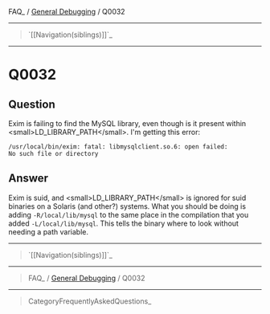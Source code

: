 FAQ\_ / [General Debugging](FAQ/General_Debugging) / Q0032

* * * * *

> \`[[Navigation(siblings)]]\`\_

* * * * *

Q0032
=====

Question
--------

Exim is failing to find the MySQL library, even though is it present
within \<small\>LD\_LIBRARY\_PATH\</small\>. I'm getting this error:

    /usr/local/bin/exim: fatal: libmysqlclient.so.6: open failed:
    No such file or directory

Answer
------

Exim is suid, and \<small\>LD\_LIBRARY\_PATH\</small\> is ignored for
suid binaries on a Solaris (and other?) systems. What you should be
doing is adding `-R/local/lib/mysql` to the same place in the
compilation that you added `-L/local/lib/mysql`. This tells the binary
where to look without needing a path variable.

* * * * *

> \`[[Navigation(siblings)]]\`\_

* * * * *

> FAQ\_ / [General Debugging](FAQ/General_Debugging) / Q0032

* * * * *

> CategoryFrequentlyAskedQuestions\_
